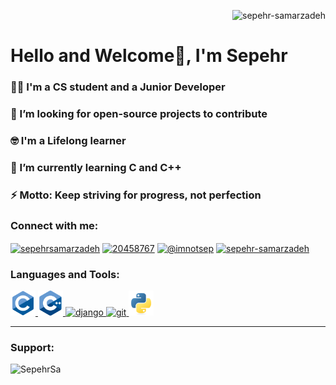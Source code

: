 <p align="right"> <img src="https://komarev.com/ghpvc/?username=sepehr-samarzadeh&label=Profile%20views&color=0e75b6&style=flat" alt="sepehr-samarzadeh" /> </p>
<h1 align="left"> Hello and Welcome👋, I'm Sepehr</h1>
<h3 align="left">👨‍💻 I'm a CS student and a Junior Developer</h3>
<h3 align="left">🤝 I’m looking for open-source projects to contribute</h3>
<h3 align="left">🤓 I'm a Lifelong learner</h3>
<h3 align="left">📖 I’m currently learning C and C++</h3>
<h3 align="left">⚡ Motto: Keep striving for progress, not perfection</h3>



<h3 align="left">Connect with me:</h3>
<p align="left">
<a href="https://linkedin.com/in/sepehrsamarzadeh" target="blank"><img align="center" src="https://raw.githubusercontent.com/rahuldkjain/github-profile-readme-generator/master/src/images/icons/Social/linked-in-alt.svg" alt="sepehrsamarzadeh" height="30" width="40" /></a>
<a href="https://stackoverflow.com/users/20458767" target="blank"><img align="center" src="https://raw.githubusercontent.com/rahuldkjain/github-profile-readme-generator/master/src/images/icons/Social/stack-overflow.svg" alt="20458767" height="30" width="40" /></a>
<a href="https://medium.com/@imnotsep" target="blank"><img align="center" src="https://raw.githubusercontent.com/rahuldkjain/github-profile-readme-generator/master/src/images/icons/Social/medium.svg" alt="@imnotsep" height="30" width="40" /></a>
<a href="https://www.leetcode.com/sepehr-samarzadeh" target="blank"><img align="center" src="https://raw.githubusercontent.com/rahuldkjain/github-profile-readme-generator/master/src/images/icons/Social/leet-code.svg" alt="sepehr-samarzadeh" height="30" width="40" /></a>
</p>

<h3 align="left">Languages and Tools:</h3>
<p align="left"> <a href="https://www.cprogramming.com/" target="_blank" rel="noreferrer"> <img src="https://raw.githubusercontent.com/devicons/devicon/master/icons/c/c-original.svg" alt="c" width="40" height="40"/> </a> <a href="https://www.w3schools.com/cpp/" target="_blank" rel="noreferrer"> <img src="https://raw.githubusercontent.com/devicons/devicon/master/icons/cplusplus/cplusplus-original.svg" alt="cplusplus" width="40" height="40"/> </a> <a href="https://www.djangoproject.com/" target="_blank" rel="noreferrer"> <img src="https://cdn.worldvectorlogo.com/logos/django.svg" alt="django" width="40" height="40"/> </a> <a href="https://git-scm.com/" target="_blank" rel="noreferrer"> <img src="https://www.vectorlogo.zone/logos/git-scm/git-scm-icon.svg" alt="git" width="40" height="40"/> </a> <a href="https://www.python.org" target="_blank" rel="noreferrer"> <img src="https://raw.githubusercontent.com/devicons/devicon/master/icons/python/python-original.svg" alt="python" width="40" height="40"/> </a>
<hr>
<h3 align="left">Support:</h3>
<p><a href="https://www.buymeacoffee.com/SepehrSa"> <img align="left" src="https://cdn.buymeacoffee.com/buttons/v2/default-yellow.png" height="50" width="210" alt="SepehrSa" /></a></p><br><br>







